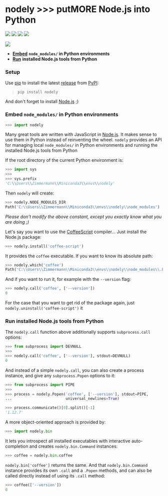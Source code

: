 

# nodely >>> putMORE Node.js into Python



[![](http://www.gnu.org/graphics/lgplv3-88x31.png)](
  https://gnu.org/licenses/lgpl.html)
[![](https://img.shields.io/pypi/pyversions/nodely.svg)](
  https://python.org)
[![](https://img.shields.io/pypi/v/nodely.svg)](
  https://pypi.python.org/pypi/ganymede)
[![](https://img.shields.io/pypi/dd/nodely.svg)](
  https://pypi.python.org/pypi/ganymede)



[![](https://travis-ci.org/zimmermanncode/nodely.svg)](
  https://travis-ci.org/zimmermanncode/ganymede)



* [**Embed**](#Embed-node_modules/-in-Python-environments)
  **`node_modules/` in Python environments**
* [**Run**](#Run-installed-Node.js-tools-from-Python)
  **installed Node.js tools from Python**



### Setup



Use [pip](http://pip-installer.org) to install the latest [release](
  https://pypi.python.org/pypi/nodely) from [PyPI](https://pypi.python.org):

> `pip install nodely`

And don't forget to install [Node.js](https://nodejs.org) ;)



### Embed `node_modules/` in Python environments




```python
>>> import nodely
```


Many great tools are written with JavaScript in [Node.js](https://nodejs.org).
It makes sense to use them in Python instead of reinventing the wheel.
`nodely` provides an API for managing local `node_modules/` in Python environments
and running the installed Node.js tools from Python



If the root directory of the current Python environment is:




```python
>>> import sys
>>> 
>>> sys.prefix
'C:\\Users\\Zimmermann\\Miniconda3\\envs\\nodely'
```



Then `nodely` will create:




```python
>>> nodely.NODE_MODULES_DIR
Path('C:\\Users\\Zimmermann\\Miniconda3\\envs\\nodely\\node_modules')
```



_Please don't modify the above constant, except you exactly know what you are doing ;)_



Let's say you want to use the [CoffeeScript](http://coffeescript.org) compiler...
Just install the Node.js package:




```python
>>> nodely.install('coffee-script')
```


It provides the `coffee` executable. If you want to know its absolute path:




```python
>>> nodely.which('coffee')
Path('C:\\Users\\Zimmermann\\Miniconda3\\envs\\nodely\\node_modules\\.bin\\coffee.CMD')
```



And if you want to run it, for example with the `--version` flag:




```python
>>> nodely.call('coffee', ['--version'])
0
```



For the case that you want to get rid of the package again,
just `nodely.uninstall('coffee-script')` it



### Run installed Node.js tools from Python



The `nodely.call` function above additionally supports `subprocess.call` options:




```python
>>> from subprocess import DEVNULL
>>> 
>>> nodely.call('coffee', ['--version'], stdout=DEVNULL)
0
```



And instead of a simple `nodely.call`,
you can also create a process instance,
and give any `subprocess.Popen` options to it:




```python
>>> from subprocess import PIPE
>>> 
>>> process = nodely.Popen('coffee', ['--version'], stdout=PIPE,
...                        universal_newlines=True)
```



```python
>>> process.communicate()[0].split()[-1]
'1.12.7'
```



A more object-oriented approach is provided by:




```python
>>> import nodely.bin
```


It lets you introspect all installed executables with interactive auto-completion
and creates `nodely.bin.Command` instances:




```python
>>> coffee = nodely.bin.coffee
```


`nodely.bin['coffee']` returns the same.
And that `nodely.bin.Command` instance provides its own `.call` and a `.Popen` methods,
and can also be called directly instead of using its `.call` method:




```python
>>> coffee(['--version'])
0
```

